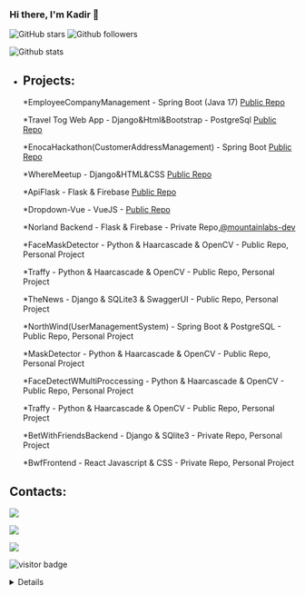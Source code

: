 ### Hi there, I'm Kadir 👋


![GitHub stars](https://img.shields.io/github/stars/KadirTaban?style=social)
![Github followers](https://img.shields.io/github/followers/KadirTaban?style=social)

![Github stats](https://github-readme-stats.vercel.app/api?username=KadirTaban&theme=blue-green)


- ## Projects:

    *EmployeeCompanyManagement - Spring Boot (Java 17) <a href = "https://github.com/KadirTaban/company-employee"> Public Repo</a>
    
    *Travel Tog Web App - Django&Html&Bootstrap - PostgreSql  <a href = "https://github.com/KadirTaban/TravelTog"> Public Repo</a>
  
   *EnocaHackathon(CustomerAddressManagement) - Spring Boot <a href = "https://github.com/KadirTaban/EnocaHackathon"> Public Repo</a>
  
  *WhereMeetup - Django&HTML&CSS <a href = "https://github.com/KadirTaban/WhereMeetupDjango"> Public Repo</a>

  *ApiFlask - Flask & Firebase <a href = "https://github.com/KadirTaban/ApiFlask" >Public Repo</a> 
  
  *Dropdown-Vue - VueJS - <a href = "https://github.com/KadirTaban/DropdownMenu-vue" >Public Repo</a> 
  
  *Norland Backend - Flask & Firebase - Private Repo,<a href = "https://github.com/mountainlabs-dev">@mountainlabs-dev</a>
  
  *FaceMaskDetector - Python & Haarcascade & OpenCV - Public Repo, Personal Project
  
  *Traffy -  Python & Haarcascade & OpenCV - Public Repo, Personal Project
  
  *TheNews - Django & SQLite3 & SwaggerUI - Public Repo, Personal Project
  
  *NorthWind(UserManagementSystem) - Spring Boot & PostgreSQL - Public Repo, Personal Project
  
  *MaskDetector - Python & Haarcascade & OpenCV - Public Repo, Personal Project
  
  *FaceDetectWMultiProccessing - Python & Haarcascade & OpenCV - Public Repo, Personal Project
  
  *Traffy -  Python & Haarcascade & OpenCV - Public Repo, Personal Project
  
  *BetWithFriendsBackend - Django & SQlite3 - Private Repo, Personal Project
  
  *BwfFrontend - React Javascript & CSS - Private Repo, Personal Project

 
 ## Contacts:

  <a href="https://twitter.com/kadirtaban_" ><img src = "https://img.shields.io/badge/Twitter-1DA1F2?style=for-the-badge&logo=twitter&logoColor=white"></a>
  
  <a href = "mailto:kadirtaban08@gmail.com"> <img src ="https://img.shields.io/badge/Gmail-D14836?style=for-the-badge&logo=gmail&logoColor=white"></a>
  
  <a href = "https://kadirtaban08.medium.com/"> <img src = "https://img.shields.io/badge/Medium-12100E?style=for-the-badge&logo=medium&logoColor=white"></a>
  
  
  
  
![visitor badge](https://visitor-badge.glitch.me/badge?page_id=KadirTaban.visitor-badge)

 
  
  <details>
     <img src = "https://img.shields.io/badge/-PyCharm-black?style=flat-square&logo=jetbrains">
     <img src = "https://img.shields.io/badge/Vue.js-35495E?style=for-the-badge&logo=vue.js&logoColor=4FC08D">
     <img src = "https://img.shields.io/badge/Flask-000000?style=for-the-badge&logo=flask&logoColor=white">
     <img src = "https://img.shields.io/badge/Django-092E20?style=for-the-badge&logo=django&logoColor=white">
     <img src = "https://img.shields.io/badge/Spring-6DB33F?style=for-the-badge&logo=spring&logoColor=white">
     <img src ="https://img.shields.io/badge/PostgreSQL-316192?style=for-the-badge&logo=postgresql&logoColor=white">
     <img src ="https://img.shields.io/badge/SQLite-07405E?style=for-the-badge&logo=sqlite&logoColor=white">
     <img src ="https://img.shields.io/badge/C-00599C?style=for-the-badge&logo=c&logoColor=white">
     <img src ="https://img.shields.io/badge/Java-ED8B00?style=for-the-badge&logo=java&logoColor=white">
  </details>
